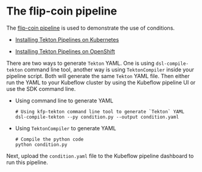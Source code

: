 # The flip-coin pipeline

The [flip-coin pipeline](https://github.com/kubeflow/pipelines/blob/master/samples/core/condition/condition.py)
is used to demonstrate the use of conditions.

* [Installing Tekton Pipelines on Kubernetes](https://github.com/tektoncd/pipeline/blob/master/docs/install.md#installing-tekton-pipelines-on-kubernetes) 

* [Installing Tekton Pipelines on OpenShift](https://github.com/tektoncd/pipeline/blob/master/docs/install.md#installing-tekton-pipelines-on-openshift)

There are two ways to generate `Tekton` YAML. One is using `dsl-compile-tekton` command line tool, another way is using `TektonCompiler` inside your pipeline script. Both will generate the same `Tekton` YAML file. Then either run the YAML to your Kubeflow cluster by using the Kubeflow pipeline UI or use the SDK command line.

* Using command line to generate YAML

    ```
    # Using kfp-tekton command line tool to generate `Tekton` YAML
    dsl-compile-tekton --py condition.py --output condition.yaml
    ```

* Using `TektonCompiler` to generate YAML
    ```
    # Compile the python code
    python condition.py
    ```

Next, upload the `condition.yaml` file to the Kubeflow pipeline dashboard to run this pipeline.
